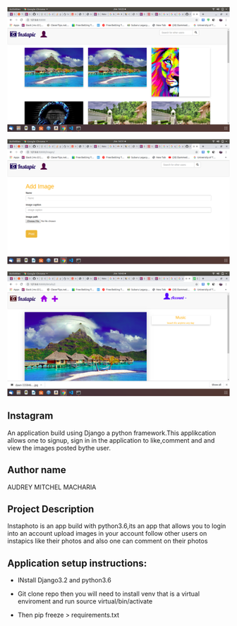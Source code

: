 ![pic](./static/mbele.png)



![pic](./static/katikati.png)



![pic](./static/details.png)



## Instagram
An application build using Django a python framework.This applikcation allows one to signup, sign in in the application to like,comment and and view the images posted bythe user.

## Author name
AUDREY MITCHEL MACHARIA

## Project Description
Instaphoto  is an app build with python3.6,its an app that allows you to login into an account upload images in your
account follow other users on instapics  like their photos and also one can comment on their photos


## Application setup instructions:
- INstall Django3.2 and python3.6

- Git clone repo then you will need to install venv that is a  virtual enviroment and run source virtual/bin/activate

- Then pip freeze > requirements.txt